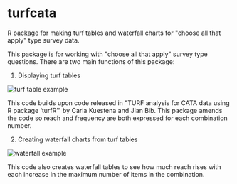 # turfcata
R package for making turf tables and waterfall charts for "choose all that apply" type survey data.

This package is for working with "choose all that apply" survey type questions. There are two main functions of this package:

1) Displaying turf tables

![turf table example](https://github.com/lukastay/turfcata/turftable_example.jpeg?raw=true)


This code builds upon code released in "TURF analysis for CATA data using R package ‘turfR’" by Carla Kuestena and Jian Bib. This package amends the code so reach and frequency are both expressed for each combination number.

2) Creating waterfall charts from turf tables

![waterfall example](https://github.com/lukastay/turfcata/waterfall_examples.tiff?raw=true)

This code also creates waterfall tables to see how much reach rises with each increase in the maximum number of items in the combination.
